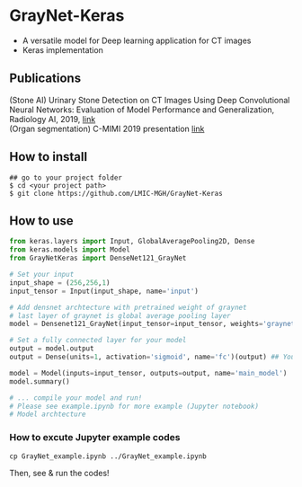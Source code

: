 # GrayNet-Keras
* A versatile model for Deep learning application for CT images
* Keras implementation

## Publications
(Stone AI) Urinary Stone Detection on CT Images Using Deep Convolutional Neural Networks: Evaluation of Model Performance and Generalization, Radiology AI, 2019, [link](https://pubs.rsna.org/doi/10.1148/ryai.2019180066)     
(Organ segmentation) C-MIMI 2019 presentation [link](https://cdn.ymaws.com/siim.org/resource/resmgr/mimi19/oral4/GrayNet_Kim.pdf)  


## How to install
```shell
## go to your project folder
$ cd <your project path>
$ git clone https://github.com/LMIC-MGH/GrayNet-Keras
```
## How to use
```python
from keras.layers import Input, GlobalAveragePooling2D, Dense
from keras.models import Model
from GrayNetKeras import DenseNet121_GrayNet

# Set your input
input_shape = (256,256,1)
input_tensor = Input(input_shape, name='input')

# Add densnet archtecture with pretrained weight of graynet
# last layer of graynet is global average pooling layer
model = Densenet121_GrayNet(input_tensor=input_tensor, weights='graynet', w_reg=None)

# Set a fully connected layer for your model 
output = model.output
output = Dense(units=1, activation='sigmoid', name='fc')(output) ## Your label

model = Model(inputs=input_tensor, outputs=output, name='main_model')
model.summary()

# ... compile your model and run!
# Please see example.ipynb for more example (Jupyter notebook)
# Model archtecture 
```

### How to excute Jupyter example codes
```shell
cp GrayNet_example.ipynb ../GrayNet_example.ipynb
```
Then, see & run the codes!
